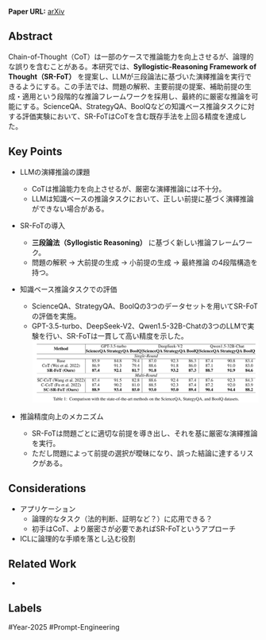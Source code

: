 **Paper URL:** [arXiv](https://arxiv.org/abs/2501.11599)


## Abstract
Chain-of-Thought（CoT）は一部のケースで推論能力を向上させるが、論理的な誤りを含むことがある。本研究では、**Syllogistic-Reasoning Framework of Thought（SR-FoT）** を提案し、LLMが三段論法に基づいた演繹推論を実行できるようにする。この手法では、問題の解釈、主要前提の提案、補助前提の生成・適用という段階的な推論フレームワークを採用し、最終的に厳密な推論を可能にする。ScienceQA、StrategyQA、BoolQなどの知識ベース推論タスクに対する評価実験において、SR-FoTはCoTを含む既存手法を上回る精度を達成した。


## Key Points
- LLMの演繹推論の課題
    - CoTは推論能力を向上させるが、厳密な演繹推論には不十分。
    - LLMは知識ベースの推論タスクにおいて、正しい前提に基づく演繹推論ができない場合がある。
- SR-FoTの導入
    - **三段論法（Syllogistic Reasoning）** に基づく新しい推論フレームワーク。
    - 問題の解釈 → 大前提の生成 → 小前提の生成 → 最終推論 の4段階構造を持つ。
- 知識ベース推論タスクでの評価
    - ScienceQA、StrategyQA、BoolQの3つのデータセットを用いてSR-FoTの評価を実施。
    - GPT-3.5-turbo、DeepSeek-V2、Qwen1.5-32B-Chatの3つのLLMで実験を行い、SR-FoTは一貫して高い精度を示した。
![Image](https://raw.githubusercontent.com/genga6/paper-notes/main/images/SR_FoT_A_Syllogistic_Reasoning_Framework_of_Thought_for_Large_Language_Models_Tackling_Knowledge_based_Reasoning_Tasks_1.png)


- 推論精度向上のメカニズム
    - SR-FoTは問題ごとに適切な前提を導き出し、それを基に厳密な演繹推論を実行。
    - ただし問題によって前提の選択が曖昧になり、誤った結論に達するリスクがある。


## Considerations
- アプリケーション
	- 論理的なタスク（法的判断、証明など？）に応用できる？
	- 初手はCoT、より厳密さが必要であればSR-FoTというアプローチ
- ICLに論理的な手順を落とし込む役割


## Related Work 
- 

## Labels
#Year-2025 #Prompt-Engineering 

